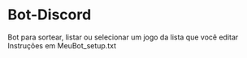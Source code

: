 # Bot-Discord
Bot para sortear, listar ou selecionar um jogo da lista que você editar
Instruções em MeuBot_setup.txt
